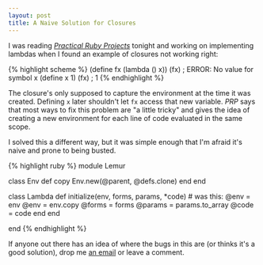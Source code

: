 ```yaml
---
layout: post
title: A Naive Solution for Closures
---
```


I was reading _[Practical Ruby Projects](http://apress.com/book/view/9781590599112)_ tonight and working on implementing lambdas when I found an example of closures not working right:

{% highlight scheme %}
(define fx (lambda () x))
(fx) ; ERROR: No value for symbol x
(define x 1)
(fx) ; 1
{% endhighlight %}

The closure's only supposed to capture the environment at the time it was created. Defining `x` later shouldn't let `fx` access that new variable. _PRP_ says that most ways to fix this problem are "a little tricky" and gives the idea of creating a new environment for each line of code evaluated in the same scope.

I solved this a different way, but it was simple enough that I'm afraid it's naive and prone to being busted.

{% highlight ruby %}
module Lemur

  class Env
    def copy
      Env.new(@parent, @defs.clone)
    end
  end

  class Lambda
    def initialize(env, forms, params, *code)
      # was this: @env = env
      @env = env.copy
      @forms = forms
      @params = params.to_array
      @code = code
    end
  end
  
end
{% endhighlight %}

If anyone out there has an idea of where the bugs in this are (or thinks it's a good solution), drop me [an email](mailto:crnixon@gmail.com) or leave a comment.